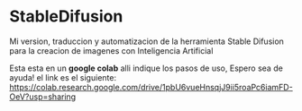 # StableDifusion
Mi version, traduccion y automatizacion de la herramienta Stable Difusion para la creacion de imagenes con Inteligencia Artificial


Esta esta en un **google colab** alli indique los pasos de uso, Espero sea de ayuda! el link es el siguiente: https://colab.research.google.com/drive/1pbU6vueHnsqjJ9ii5roaPc6iamFD-OeV?usp=sharing
